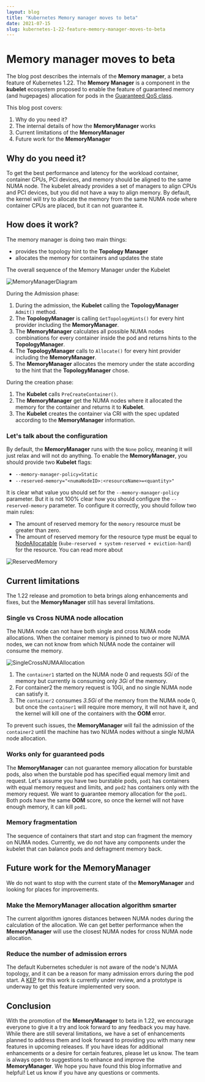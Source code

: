 ```yaml
---
layout: blog
title: "Kubernetes Memory manager moves to beta"
date: 2021-07-15
slug: kubernetes-1-22-feature-memory-manager-moves-to-beta
---
```


# Memory manager moves to beta

The blog post describes the internals of the **Memory manager**, a beta feature of Kubernetes 1.22. The **Memory Manager** is a component in the **kubelet** ecosystem proposed to enable the feature of guaranteed memory (and hugepages) allocation for pods in the [Guaranteed QoS class](https://kubernetes.io/docs/tasks/configure-pod-container/quality-service-pod/#qos-classes).

This blog post covers:

1. Why do you need it?
2. The internal details of how the **MemoryManager** works
3. Current limitations of the **MemoryManager**
4. Future work for the **MemoryManager**

## Why do you need it?

To get the best performance and latency for the workload container, container CPUs, PCI devices, and memory should be aligned to the same NUMA node. The kubelet already provides a set of managers to align CPUs and PCI devices, but you did not have a way to align memory. By default, the kernel will try to allocate the memory from the same NUMA node where container CPUs are placed, but it can not guarantee it.

## How does it work?

The memory manager is doing two main things:
- provides the topology hint to the **Topology Manager**
- allocates the memory for containers and updates the state

The overall sequence of the Memory Manager under the Kubelet

![MemoryManagerDiagram
](/images/blog/2021-07-15-memory-manager-moves-to-beta/MemoryManagerDiagram.svg "MemoryManagerDiagram")

During the Admission phase:

1. During the admission, the **Kubelet** calling the **TopologyManager** `Admit()` method.
2. The **TopologyManager** is calling `GetTopologyHints()` for every hint provider including the **MemoryManager**.
3. The **MemoryManager** calculates all possible NUMA nodes combinations for every container inside the pod and returns hints to the **TopologyManager**.
4. The **TopologyManager** calls to `Allocate()` for every hint provider including the **MemoryManager**.
5. The **MemoryManager** allocates the memory under the state according to the hint that the **TopologyManager** chose.

During the creation phase:

1. The **Kubelet** calls `PreCreateContainer()`.
2. The **MemoryManager** get the NUMA nodes where it allocated the memory for the container and returns it to **Kubelet**.
3. The **Kubelet** creates the container via CRI with the spec updated according to the **MemoryManager** information.

### Let's talk about the configuration

By default, the **MemoryManager** runs with the `None` policy, meaning it will just relax and will not do anything. To enable the **MemoryManager**, you should provide two **Kubelet** flags:

- `--memory-manager-policy=Static`
- `--reserved-memory="<numaNodeID>:<resourceName>=<quantity>"`

It is clear what value you should set for the `--memory-manager-policy` parameter. But it is not 100% clear how you should configure the `--reserved-memory` parameter. To configure it correctly, you should follow two main rules:

- The amount of reserved memory for the `memory` resource must be greater than zero.
- The amount of reserved memory for the resource type must be equal to [NodeAllocatable](https://kubernetes.io/docs/tasks/administer-cluster/reserve-compute-resources/) (`kube-reserved + system-reserved + eviction-hard`) for the resource. You can read more about

![ReservedMemory
](/images/blog/2021-07-15-memory-manager-moves-to-beta/ReservedMemory.svg "ReservedMemory")

## Current limitations

The 1.22 release and promotion to beta brings along enhancements and fixes, but the **MemoryManager** still has several limitations.

### Single vs Cross NUMA node allocation

The NUMA node can not have both single and cross NUMA node allocations. When the container memory is pinned to two or more NUMA nodes, we can not know from which NUMA node the container will consume the memory.

![SingleCrossNUMAAllocation
](/images/blog/2021-07-15-memory-manager-moves-to-beta/SingleCrossNUMAAllocation.svg "SingleCrossNUMAAllocation")

1. The `container1` started on the NUMA node 0 and requests *5Gi* of the memory but currently is consuming only *3Gi* of the memory.
2. For container2 the memory request is 10Gi, and no single NUMA node can satisfy it.
3. The `container2` consumes *3.5Gi* of the memory from the NUMA node 0, but once the `container1` will require more memory, it will not have it, and the kernel will kill one of the containers with the **OOM** error.

To prevent such issues, the **MemoryManager** will fail the admission of the `container2` until the machine has two NUMA nodes without a single NUMA node allocation.

### Works only for guaranteed pods

The **MemoryManager** can not guarantee memory allocation for burstable pods, also when the burstable pod has specified equal memory limit and request.
Let's assume you have two burstable pods, `pod1` has containers with equal memory request and limits, and `pod2` has containers only with the memory request. We want to guarantee memory allocation for the `pod1`. Both pods have the same **OOM** score, so once the kernel will not have enough memory, it can kill `pod1`.

### Memory fragmentation

The sequence of containers that start and stop can fragment the memory on NUMA nodes. Currently, we do not have any components under the kubelet that can balance pods and defragment memory back.

## Future work for the **MemoryManager**

We do not want to stop with the current state of the **MemoryManager** and looking for places for improvements.

### Make the MemoryManager allocation algorithm smarter

The current algorithm ignores distances between NUMA nodes during the calculation of the allocation. We can get better performance when the **MemoryManager** will use the closest NUMA nodes for cross NUMA node allocation.

### Reduce the number of admission errors

The default Kubernetes scheduler is not aware of the node's NUMA topology, and it can be a reason for many admission errors during the pod start.
A [KEP]([https://https://github.com/kubernetes/enhancements/pull/2787) for this work is currently under review, and a prototype is underway to get this feature implemented very soon.


## Conclusion
With the promotion of the **MemoryManager** to beta in 1.22, we encourage everyone to give it a try and look forward to any feedback you may have. While there are still several limitations, we have a set of enhancements planned to address them and look forward to providing you with many new features in upcoming releases.
If you have ideas for additional enhancements or a desire for certain features, please let us know. The team is always open to suggestions to enhance and improve the **MemoryManager**.
We hope you have found this blog informative and helpful! Let us know if you have any questions or comments.